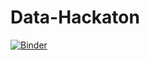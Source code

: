 # Data-Hackaton
[![Binder](https://mybinder.org/badge_logo.svg)](https://mybinder.org/v2/git/https%3A%2F%2Fgithub.com%2FDominikj545%2FHackaton.git/main?urlpath=voila%2Frender%2FBinder.ipynb)
